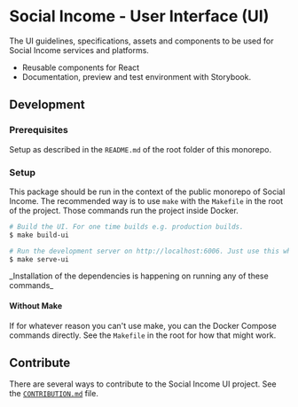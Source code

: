 # Social Income - User Interface (UI)

The UI guidelines, specifications, assets and components to be used for
Social Income services and platforms.

- Reusable components for React
- Documentation, preview and test environment with Storybook.

## Development

### Prerequisites

Setup as described in the `README.md` of the root folder of this
monorepo.

### Setup

This package should be run in the context of the public monorepo of
Social Income. The recommended way is to use `make` with the `Makefile`
in the root of the project. Those commands run the project inside
Docker.

```sh
# Build the UI. For one time builds e.g. production builds.
$ make build-ui

# Run the development server on http://localhost:6006. Just use this while developing for the UI.
$ make serve-ui
```

\_Installation of the dependencies is happening on running any of these
commands\_

#### Without Make

If for whatever reason you can't use make, you can the Docker Compose
commands directly. See the `Makefile` in the root for how that might
work.

## Contribute

There are several ways to contribute to the Social Income UI project.
See the [`CONTRIBUTION.md`](/CONTRIBUTION.md) file.
